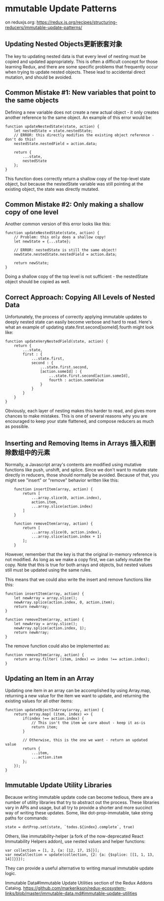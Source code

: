 # mmutable Update Patterns 
on reduxjs.org: https://redux.js.org/recipes/structuring-reducers/immutable-update-patterns/
## Updating Nested Objects更新嵌套对象

The key to updating nested data is that every level of nesting must be copied and updated appropriately. This is often a difficult concept for those learning Redux, and there are some specific problems that frequently occur when trying to update nested objects. These lead to accidental direct mutation, and should be avoided.
## Common Mistake #1: New variables that point to the same objects

Defining a new variable does not create a new actual object - it only creates another reference to the same object. An example of this error would be:

    function updateNestedState(state, action) {
        let nestedState = state.nestedState;
        // ERROR: this directly modifies the existing object reference - don't do this!
        nestedState.nestedField = action.data;
     
        return {
            ...state,
            nestedState
        };
    }

This function does correctly return a shallow copy of the top-level state object, but because the nestedState variable was still pointing at the existing object, the state was directly mutated.
## Common Mistake #2: Only making a shallow copy of one level

Another common version of this error looks like this:

    function updateNestedState(state, action) {
        // Problem: this only does a shallow copy!
        let newState = {...state};
     
        // ERROR: nestedState is still the same object!
        newState.nestedState.nestedField = action.data;
     
        return newState;
    }

Doing a shallow copy of the top level is not sufficient - the nestedState object should be copied as well.
## Correct Approach: Copying All Levels of Nested Data

Unfortunately, the process of correctly applying immutable updates to deeply nested state can easily become verbose and hard to read. Here's what an example of updating state.first.second[someId].fourth might look like:

    function updateVeryNestedField(state, action) {
        return {
            ...state,
            first : {
                ...state.first,
                second : {
                    ...state.first.second,
                    [action.someId] : {
                        ...state.first.second[action.someId],
                        fourth : action.someValue
                    }
                }
            }
        }
    }

Obviously, each layer of nesting makes this harder to read, and gives more chances to make mistakes. This is one of several reasons why you are encouraged to keep your state flattened, and compose reducers as much as possible.
## Inserting and Removing Items in Arrays 插入和删除数组中的元素

Normally, a Javascript array's contents are modified using mutative functions like push, unshift, and splice. Since we don't want to mutate state directly in reducers, those should normally be avoided. Because of that, you might see "insert" or "remove" behavior written like this:
```
    function insertItem(array, action) {
        return [
            ...array.slice(0, action.index),
            action.item,
            ...array.slice(action.index)
        ]
    }
     
    function removeItem(array, action) {
        return [
            ...array.slice(0, action.index),
            ...array.slice(action.index + 1)
        ];
    }
```
However, remember that the key is that the original in-memory reference is not modified. As long as we make a copy first, we can safely mutate the copy. Note that this is true for both arrays and objects, but nested values still must be updated using the same rules.

This means that we could also write the insert and remove functions like this:

    function insertItem(array, action) {
        let newArray = array.slice();
        newArray.splice(action.index, 0, action.item);
        return newArray;
    }
     
    function removeItem(array, action) {
        let newArray = array.slice();
        newArray.splice(action.index, 1);
        return newArray;
    }

The remove function could also be implemented as:

    function removeItem(array, action) {
        return array.filter( (item, index) => index !== action.index);
    }

## Updating an Item in an Array

Updating one item in an array can be accomplished by using Array.map, returning a new value for the item we want to update, and returning the existing values for all other items:

    function updateObjectInArray(array, action) {
        return array.map( (item, index) => {
            if(index !== action.index) {
                // This isn't the item we care about - keep it as-is
                return item;
            }
     
            // Otherwise, this is the one we want - return an updated value
            return {
                ...item,
                ...action.item
            };    
        });
    }

## Immutable Update Utility Libraries

Because writing immutable update code can become tedious, there are a number of utility libraries that try to abstract out the process. These libraries vary in APIs and usage, but all try to provide a shorter and more succinct way of writing these updates. Some, like dot-prop-immutable, take string paths for commands:

    state = dotProp.set(state, `todos.${index}.complete`, true)

Others, like immutability-helper (a fork of the now-deprecated React Immutability Helpers addon), use nested values and helper functions:

    var collection = [1, 2, {a: [12, 17, 15]}];
    var newCollection = update(collection, {2: {a: {$splice: [[1, 1, 13, 14]]}}});

They can provide a useful alternative to writing manual immutable update logic.

Immutable Data#Immutable Update Utilities section of the Redux Addons Catalog.
https://github.com/markerikson/redux-ecosystem-links/blob/master/immutable-data.md#immutable-update-utilities